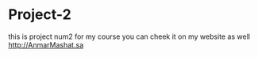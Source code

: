 # Project-2
this is project num2 for my course
you can cheek it on my website as well 
http://AnmarMashat.sa
